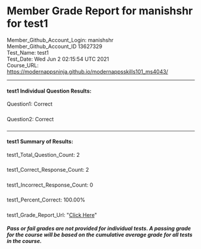 # Member Grade Report for manishshr for test1  
   
Member_Github_Account_Login: manishshr  
Member_Github_Account_ID 13627329  
Test_Name: test1  
Test_Date: Wed Jun  2 02:15:54 UTC 2021  
Course_URL: https://modernappsninja.github.io/modernappsskills101_ms4043/  
   
---  
#### test1 Individual Question Results:  
Question1: Correct  
#####  
Question2: Correct  
#####  
---  
#### test1 Summary of Results:  
test1_Total_Question_Count: 2  
#####  
test1_Correct_Response_Count: 2  
#####  
test1_Incorrect_Response_Count: 0  
#####  
test1_Percent_Correct: 100.00%  
#####  
test1_Grade_Report_Url: "[Click Here](https://github.com/modernappsninjas/manishshr/blob/main/static/userdata/courses/modernappsskills101_ms4043/grade_report.pr55.test1.md)"
##### Pass or fail grades are not provided for individual tests. A passing grade for the course will be based on the cumulative average grade for all tests in the course.  
